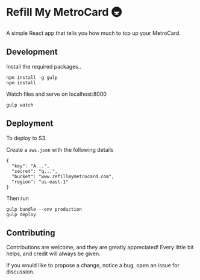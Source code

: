 # Refill My MetroCard 🚇

A simple React app that tells you how much to top up your MetroCard.

## Development

Install the required packages..

```
npm install -g gulp
npm install .
```

Watch files and serve on localhost:8000

```
gulp watch
```

## Deployment

To deploy to S3.

Create a `aws.json` with the following details

```
{
  "key": "A...",
  "secret": "q...",
  "bucket": "www.refillmymetrocard.com",
  "region": "us-east-1"
}
```

Then run

```
gulp bundle --env production
gulp deploy
```

## Contributing

Contributions are welcome, and they are greatly appreciated! Every
little bit helps, and credit will always be given.

If you would like to propose a change, notice a bug, open an issue for discussion.

